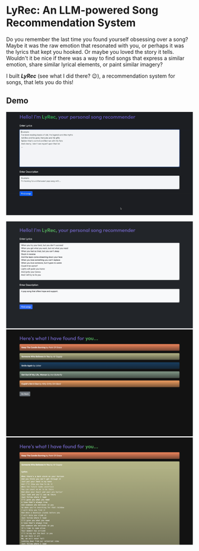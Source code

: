 # LyRec: An LLM-powered Song Recommendation System

Do you remember the last time you found yourself obsessing over a song? Maybe it was the raw emotion that resonated with you, or perhaps it was the lyrics that kept you hooked. Or maybe you loved the story it tells. Wouldn't it be nice if there was a way to find songs that express a similar emotion, share similar lyrical elements, or paint similar imagery?

I built ***LyRec*** (see what I did there? 😉), a recommendation system for songs, that lets you do this!

## Demo

![](https://github.com/Suji04/LyRec/blob/main/demo/demo.gif)

<img src="https://github.com/Suji04/LyRec/blob/main/demo/demo-ss-1.png" alt="drawing" width="800"/>
<img src="https://github.com/Suji04/LyRec/blob/main/demo/demo-ss-2.png" alt="drawing" width="800"/>
<img src="https://github.com/Suji04/LyRec/blob/main/demo/demo-ss-3.png" alt="drawing" width="800"/>

